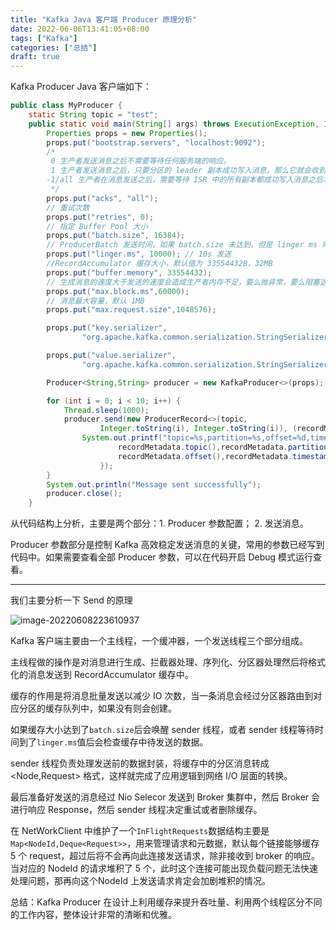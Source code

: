 ```yaml
---
title: "Kafka Java 客户端 Producer 原理分析"
date: 2022-06-06T13:41:05+08:00
tags: ["Kafka"]
categories: ["总结"]
draft: true
---
```


Kafka Producer Java 客户端如下：

```java
public class MyProducer {
    static String topic = "test";
    public static void main(String[] args) throws ExecutionException, InterruptedException {
        Properties props = new Properties();
        props.put("bootstrap.servers", "localhost:9092");
        /*
         0 生产者发送消息之后不需要等待任何服务端的响应。
         1 生产者发送消息之后，只要分区的 leader 副本成功写入消息，那么它就会收到来自服务端的成功响应，但是如果发生在 leader 选举阶段会造成消息丢失
        -1/all 生产者在消息发送之后，需要等待 ISR 中的所有副本都成功写入消息之后才能够收到来自服务端的成功响应。
         */
        props.put("acks", "all");
        // 重试次数
        props.put("retries", 0);
        // 指定 Buffer Pool 大小
        props.put("batch.size", 16384);
        // ProducerBatch 发送时间，如果 batch.size 未达到，但是 linger ms 时间达到，则会发送次 Batch 消息
        props.put("linger.ms", 10000); // 10s 发送
        //RecordAccumulator 缓存大小，默认值为 33554432B，32MB
        props.put("buffer.memory", 33554432);
        // 生成消息的速度大于发送的速度会造成生产者内存不足，要么抛异常，要么阻塞这个配置的毫秒数
        props.put("max.block.ms",60000);
        // 消息最大容量，默认 1MB
        props.put("max.request.size",1048576);

        props.put("key.serializer",
                "org.apache.kafka.common.serialization.StringSerializer");

        props.put("value.serializer",
                "org.apache.kafka.common.serialization.StringSerializer");

        Producer<String,String> producer = new KafkaProducer<>(props);

        for (int i = 0; i < 10; i++) {
            Thread.sleep(1000);
            producer.send(new ProducerRecord<>(topic,
                    Integer.toString(i), Integer.toString(i)), (recordMetadata, exception) -> {
                System.out.printf("topic=%s,partition=%s,offset=%d,timestamp=%s \n",
                        recordMetadata.topic(),recordMetadata.partition(),
                        recordMetadata.offset(),recordMetadata.timestamp());
                    });
        }
        System.out.println("Message sent successfully");
        producer.close();
    }

```

从代码结构上分析，主要是两个部分：1. Producer 参数配置； 2. 发送消息。

Producer 参数部分是控制 Kafka 高效稳定发送消息的关键，常用的参数已经写到代码中。如果需要查看全部 Producer 参数，可以在代码开启 Debug 模式运行查看。

---

我们主要分析一下 Send 的原理

![image-20220608223610937](https://ahian-blog.oss-cn-beijing.aliyuncs.com/images/2022-06-08-143612.png)

Kafka 客户端主要由一个主线程，一个缓冲器，一个发送线程三个部分组成。

主线程做的操作是对消息进行生成、拦截器处理、序列化、分区器处理然后将格式化的消息发送到 RecordAccumulator 缓存中。

缓存的作用是将消息批量发送以减少 IO 次数，当一条消息会经过分区器路由到对应分区的缓存队列中，如果没有则会创建。

如果缓存大小达到了``batch.size``后会唤醒 sender 线程，或者 sender 线程等待时间到了``linger.ms``值后会检查缓存中待发送的数据。

sender 线程负责处理发送前的数据封装，将缓存中的分区消息转成 <Node,Request> 格式，这样就完成了应用逻辑到网络 I/O 层面的转换。

最后准备好发送的消息经过 Nio Selecor 发送到 Broker 集群中，然后 Broker 会进行响应 Response，然后 sender 线程决定重试或者删除缓存。

在 NetWorkClient 中维护了一个``InFlightRequests``数据结构主要是``Map<NodeId,Deque<Request>>``，用来管理请求和元数据，默认每个链接能够缓存 5 个 request，超过后将不会再向此连接发送请求，除非接收到 broker 的响应。当对应的 NodeId 的请求堆积了 5 个，此时这个连接可能出现负载问题无法快速处理问题，那再向这个NodeId 上发送请求肯定会加剧堆积的情况。



总结：Kafka Producer 在设计上利用缓存来提升吞吐量、利用两个线程区分不同的工作内容，整体设计非常的清晰和优雅。

